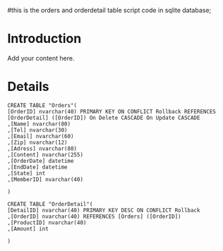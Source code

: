 #this is the orders and orderdetail table script code in sqlite database;

# Introduction #

Add your content here.


# Details #

```
CREATE TABLE "Orders"(
[OrderID] nvarchar(40) PRIMARY KEY ON CONFLICT Rollback REFERENCES [OrderDetail] ([OrderID]) On Delete CASCADE On Update CASCADE
,[Name] nvarchar(80)
,[Tel] nvarchar(30)
,[Email] nvarchar(60)
,[Zip] nvarchar(12)
,[Adress] nvarchar(80)
,[Content] nvarchar(255)
,[OrderDate] datetime
,[EndDate] datetime
,[State] int
,[MemberID] nvarchar(40)
   
)

CREATE TABLE "OrderDetail"(
[DetailID] nvarchar(40) PRIMARY KEY DESC ON CONFLICT Rollback
,[OrderID] nvarchar(40) REFERENCES [Orders] ([OrderID])
,[ProductID] nvarchar(40)
,[Amount] int
   
)

```